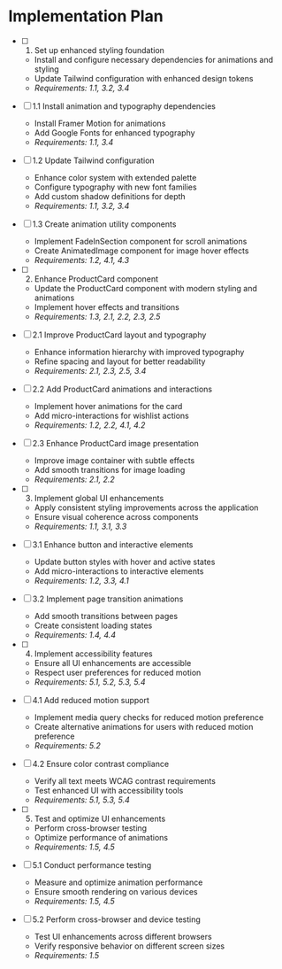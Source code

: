 # Implementation Plan

- [ ] 1. Set up enhanced styling foundation
  - Install and configure necessary dependencies for animations and styling
  - Update Tailwind configuration with enhanced design tokens
  - _Requirements: 1.1, 3.2, 3.4_

- [ ] 1.1 Install animation and typography dependencies
  - Install Framer Motion for animations
  - Add Google Fonts for enhanced typography
  - _Requirements: 1.1, 3.4_

- [ ] 1.2 Update Tailwind configuration
  - Enhance color system with extended palette
  - Configure typography with new font families
  - Add custom shadow definitions for depth
  - _Requirements: 1.1, 3.2, 3.4_

- [ ] 1.3 Create animation utility components
  - Implement FadeInSection component for scroll animations
  - Create AnimatedImage component for image hover effects
  - _Requirements: 1.2, 4.1, 4.3_

- [ ] 2. Enhance ProductCard component
  - Update the ProductCard component with modern styling and animations
  - Implement hover effects and transitions
  - _Requirements: 1.3, 2.1, 2.2, 2.3, 2.5_

- [ ] 2.1 Improve ProductCard layout and typography
  - Enhance information hierarchy with improved typography
  - Refine spacing and layout for better readability
  - _Requirements: 2.1, 2.3, 2.5, 3.4_

- [ ] 2.2 Add ProductCard animations and interactions
  - Implement hover animations for the card
  - Add micro-interactions for wishlist actions
  - _Requirements: 1.2, 2.2, 4.1, 4.2_

- [ ] 2.3 Enhance ProductCard image presentation
  - Improve image container with subtle effects
  - Add smooth transitions for image loading
  - _Requirements: 2.1, 2.2_

- [ ] 3. Implement global UI enhancements
  - Apply consistent styling improvements across the application
  - Ensure visual coherence across components
  - _Requirements: 1.1, 3.1, 3.3_

- [ ] 3.1 Enhance button and interactive elements
  - Update button styles with hover and active states
  - Add micro-interactions to interactive elements
  - _Requirements: 1.2, 3.3, 4.1_

- [ ] 3.2 Implement page transition animations
  - Add smooth transitions between pages
  - Create consistent loading states
  - _Requirements: 1.4, 4.4_

- [ ] 4. Implement accessibility features
  - Ensure all UI enhancements are accessible
  - Respect user preferences for reduced motion
  - _Requirements: 5.1, 5.2, 5.3, 5.4_

- [ ] 4.1 Add reduced motion support
  - Implement media query checks for reduced motion preference
  - Create alternative animations for users with reduced motion preference
  - _Requirements: 5.2_

- [ ] 4.2 Ensure color contrast compliance
  - Verify all text meets WCAG contrast requirements
  - Test enhanced UI with accessibility tools
  - _Requirements: 5.1, 5.3, 5.4_

- [ ] 5. Test and optimize UI enhancements
  - Perform cross-browser testing
  - Optimize performance of animations
  - _Requirements: 1.5, 4.5_

- [ ] 5.1 Conduct performance testing
  - Measure and optimize animation performance
  - Ensure smooth rendering on various devices
  - _Requirements: 1.5, 4.5_

- [ ] 5.2 Perform cross-browser and device testing
  - Test UI enhancements across different browsers
  - Verify responsive behavior on different screen sizes
  - _Requirements: 1.5_